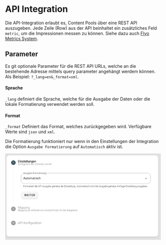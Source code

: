 # API Integration

Die API-Integration erlaubt es, Content Pools über eine REST API auszugeben. Jede Zeile (Row) aus der API beinhaltet ein zusätzliches Feld `metric`, um die Impressionen messen zu können. Siehe dazu auch [Flyo Metrics System](../dev/infos/metrics).

## Parameter

Es git optionale Parameter für die REST API URLs, welche an die bestehende Adresse mittels query parameter angehängt werdem können. Als Beispiel: `?_lang=en&_format=xml`.

#### Sprache

`_lang` definiert die Sprache, welche für die Ausgabe der Daten oder die lokale Formatierung verwendet werden soll.

#### Format

`_format` Definiert das Format, welches zurückgegeben wird. Verfügbare Werte sind `json` und `xml`.

Die Formatierung funktioniert nur wenn in den Einstellungen der Integration die Option `Ausgabe Formatierung` auf `Automatisch` aktiv ist.

![Automatische Ausgabe Formatierung](assets/api/format.png)
